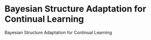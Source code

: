 # Bayesian Structure Adaptation for Continual Learning
Bayesian Structure Adaptation for Continual Learning

